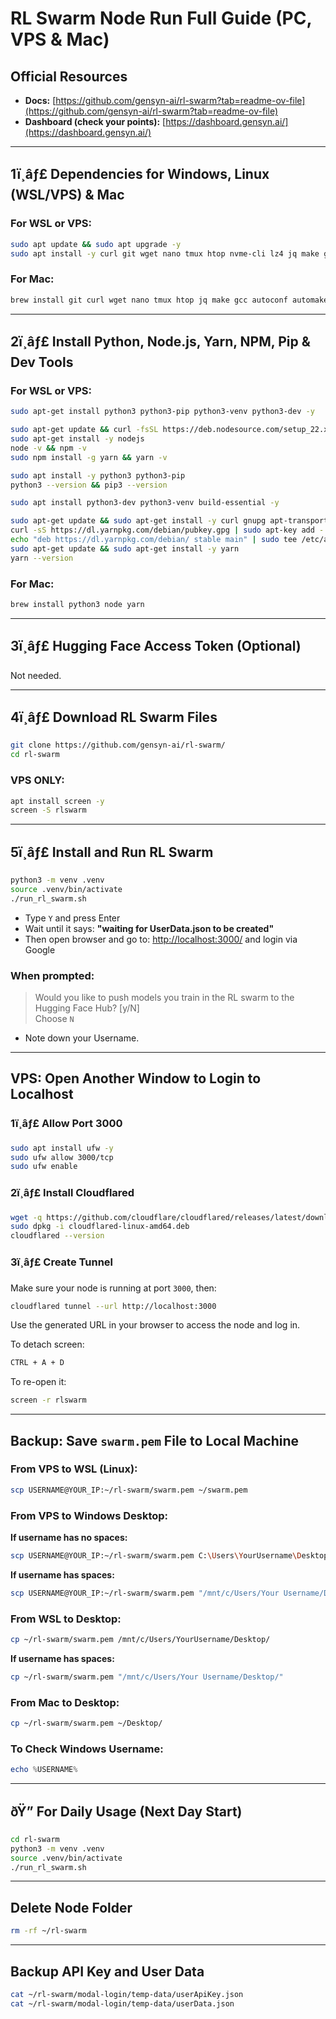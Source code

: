 # RL Swarm Node Run Full Guide (PC, VPS & Mac)

## Official Resources

- **Docs:** [https://github.com/gensyn-ai/rl-swarm?tab=readme-ov-file](https://github.com/gensyn-ai/rl-swarm?tab=readme-ov-file)
- **Dashboard (check your points):** [https://dashboard.gensyn.ai/](https://dashboard.gensyn.ai/)

---

## 1ï¸âƒ£ Dependencies for Windows, Linux (WSL/VPS) & Mac

### For WSL or VPS:

```bash
sudo apt update && sudo apt upgrade -y
sudo apt install -y curl git wget nano tmux htop nvme-cli lz4 jq make gcc clang build-essential autoconf automake pkg-config libssl-dev libleveldb-dev libgbm1 bsdmainutils ncdu unzip tar
```

### For Mac:

```bash
brew install git curl wget nano tmux htop jq make gcc autoconf automake pkg-config openssl leveldb lz4 coreutils
```

---

## 2ï¸âƒ£ Install Python, Node.js, Yarn, NPM, Pip & Dev Tools

### For WSL or VPS:

```bash
sudo apt-get install python3 python3-pip python3-venv python3-dev -y
```

```bash
sudo apt-get update && curl -fsSL https://deb.nodesource.com/setup_22.x | sudo -E bash -
sudo apt-get install -y nodejs
node -v && npm -v
sudo npm install -g yarn && yarn -v
```

```bash
sudo apt install -y python3 python3-pip
python3 --version && pip3 --version
```

```bash
sudo apt install python3-dev python3-venv build-essential -y
```

```bash
sudo apt-get update && sudo apt-get install -y curl gnupg apt-transport-https
curl -sS https://dl.yarnpkg.com/debian/pubkey.gpg | sudo apt-key add -
echo "deb https://dl.yarnpkg.com/debian/ stable main" | sudo tee /etc/apt/sources.list.d/yarn.list
sudo apt-get update && sudo apt-get install -y yarn
yarn --version
```

### For Mac:

```bash
brew install python3 node yarn
```

---

## 3ï¸âƒ£ Hugging Face Access Token (Optional)

Not needed.

---

## 4ï¸âƒ£ Download RL Swarm Files

```bash
git clone https://github.com/gensyn-ai/rl-swarm/
cd rl-swarm
```

### VPS ONLY:

```bash
apt install screen -y
screen -S rlswarm
```

---

## 5ï¸âƒ£ Install and Run RL Swarm

```bash
python3 -m venv .venv
source .venv/bin/activate
./run_rl_swarm.sh
```

- Type `Y` and press Enter
- Wait until it says: **"waiting for UserData.json to be created"**
- Then open browser and go to: [http://localhost:3000/](http://localhost:3000/) and login via Google

### When prompted:

> Would you like to push models you train in the RL swarm to the Hugging Face Hub? [y/N]  
Choose `N`

- Note down your Username.

---

## VPS: Open Another Window to Login to Localhost

### 1ï¸âƒ£ Allow Port 3000

```bash
sudo apt install ufw -y
sudo ufw allow 3000/tcp
sudo ufw enable
```

### 2ï¸âƒ£ Install Cloudflared

```bash
wget -q https://github.com/cloudflare/cloudflared/releases/latest/download/cloudflared-linux-amd64.deb
sudo dpkg -i cloudflared-linux-amd64.deb
cloudflared --version
```

### 3ï¸âƒ£ Create Tunnel

Make sure your node is running at port `3000`, then:

```bash
cloudflared tunnel --url http://localhost:3000
```

Use the generated URL in your browser to access the node and log in.

To detach screen:

```bash
CTRL + A + D
```

To re-open it:

```bash
screen -r rlswarm
```

---

## Backup: Save `swarm.pem` File to Local Machine

### From VPS to WSL (Linux):

```bash
scp USERNAME@YOUR_IP:~/rl-swarm/swarm.pem ~/swarm.pem
```

### From VPS to Windows Desktop:

**If username has no spaces:**

```bash
scp USERNAME@YOUR_IP:~/rl-swarm/swarm.pem C:\Users\YourUsername\Desktop\
```

**If username has spaces:**

```bash
scp USERNAME@YOUR_IP:~/rl-swarm/swarm.pem "/mnt/c/Users/Your Username/Desktop/"
```

### From WSL to Desktop:

```bash
cp ~/rl-swarm/swarm.pem /mnt/c/Users/YourUsername/Desktop/
```

**If username has spaces:**

```bash
cp ~/rl-swarm/swarm.pem "/mnt/c/Users/Your Username/Desktop/"
```

### From Mac to Desktop:

```bash
cp ~/rl-swarm/swarm.pem ~/Desktop/
```

### To Check Windows Username:

```powershell
echo %USERNAME%
```

---

## ðŸ” For Daily Usage (Next Day Start)

```bash
cd rl-swarm
python3 -m venv .venv
source .venv/bin/activate
./run_rl_swarm.sh
```

---

## Delete Node Folder

```bash
rm -rf ~/rl-swarm
```

---

## Backup API Key and User Data

```bash
cat ~/rl-swarm/modal-login/temp-data/userApiKey.json
cat ~/rl-swarm/modal-login/temp-data/userData.json
```

